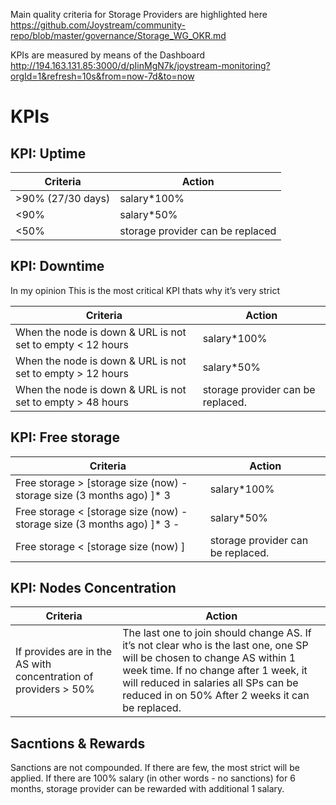 Main quality criteria for Storage Providers are highlighted here https://github.com/Joystream/community-repo/blob/master/governance/Storage_WG_OKR.md

KPIs are measured by means of the Dashboard  http://194.163.131.85:3000/d/pIinMgN7k/joystream-monitoring?orgId=1&refresh=10s&from=now-7d&to=now


# KPIs

## KPI: Uptime

| Criteria           | Action                             |
| ------------------ | ---------------------------------- |
| >90% (27/30 days)  | salary*100%                        |
| <90%               | salary*50%                         |
| <50%               | storage provider can be replaced   |


## KPI: Downtime 

In my opinion This is the most critical KPI thats why it’s very strict 

| Criteria                                                    | Action                                 |
| ----------------------------------------------------------- | -------------------------------------- |
| When the node is down & URL is not set to empty < 12 hours  | salary*100%                            |
| When the node is down & URL is not set to empty > 12 hours  | salary*50%                             |
| When the node is down & URL is not set to empty > 48 hours  |  storage provider can be replaced.     |


## KPI: Free storage

| Criteria                                                                        | Action                                 |
| ------------------------------------------------------------------------------- | -------------------------------------- |
| Free storage > [storage size (now) - storage size (3 months ago) ]* 3           | salary*100%                            |
| Free storage < [storage size (now) - storage size (3 months ago) ]* 3 -         | salary*50%                             |
| Free storage < [storage size (now) ]   |  storage provider can be replaced.     |                                        |
 

## KPI: Nodes Concentration 

| Criteria                                                                        | Action                                 |
| ------------------------------------------------------------------------------- | -------------------------------------- |
| If provides are in the AS with concentration of providers > 50%                 |The last one to join should change AS. If it’s not clear who is the last one, one SP will be chosen to change AS within 1 week time. If no change after 1 week, it will reduced in salaries all SPs can be reduced in on 50% After 2 weeks it can be replaced.  |

## Sacntions & Rewards

Sanctions are not compounded. If there are few, the most strict will be applied.
If there are 100% salary (in other words - no sanctions) for 6 months, storage provider can be rewarded with additional 1 salary.
